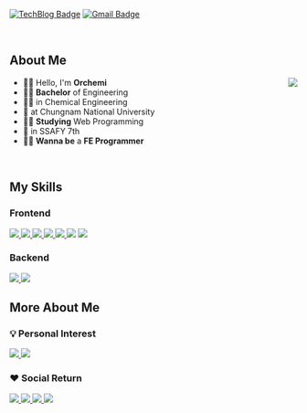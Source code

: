 <!-- ![soft](https://capsule-render.vercel.app/api?height=80&type=soft&color=2c2e32&text="가슴이%20뛰는%20일을%20하러%20이%20곳에%20오다"&fontColor=ffbf00&fontSize=30) -->

[![TechBlog Badge](https://img.shields.io/badge/Tech_Blog-2c2e32?style=flat&logo=GitHub&logoColor=ffbf00)](https://orchemi.github.io/) [![Gmail Badge](https://img.shields.io/badge/Gmail-D14836?style=flat&logo=Gmail&logoColor=white)](mailto:tmdgns971126@gmail.com)

<br>

## About Me

<div>

<img align='right' src="http://mazassumnida.wtf/api/v2/generate_badge?boj=tmdgns1126">

- 🙋‍♂️ Hello, I'm **Orchemi**
- 👨‍🎓 **Bachelor** of Engineering
- 👨‍🔬 in Chemical Engineering
- 🏫 at Chungnam National University
- 👨‍💻 **Studying** Web Programming
- 🏫 in SSAFY 7th
- 🦸‍♂️ **Wanna be** a **FE Programmer**

</div>

<br>

## My Skills

<!-- https://github.com/topics/ -->

<!-- ### 💪 I'm good at

<br> -->

<!-- 
### Editer

![Visual Studio Code](https://img.shields.io/badge/Visual_Studio_Code-007ACC?style=flat&logo=VisualStudioCode&logoColor=white)
![Intellij IDEA](https://img.shields.io/badge/IntelliJ-IDEA-494c4f?style=flat&logo=IntelliJIDEA&logoColor=white)
![PyCharm](https://img.shields.io/badge/PyCharm-30a14e?style=flat&logo=PyCharm&logoColor=white)
<a>
<img src="https://img.shields.io/badge/Jupyter Notebook-F37626?style=flat&logo=Jupyter&logoColor=white"> <!-- Jupyter Notebook
</a>
-->

### Frontend

<a href="https://orchemi.github.io/blogdev/Blog_How-To-Use-Markdown/">
<img src="https://img.shields.io/badge/Markdown-392F31?logo=Markdown&logoColor=white"> <!-- Markdown -->
</a>
<a href="https://orchemi.github.io/categories/html">
<img src="https://img.shields.io/badge/HTML5-E34F26?style=flat&logo=HTML5&logoColor=white"> <!-- HTML5 -->
</a>
<a href="https://orchemi.github.io/blogdev/Blog_Liquid_study/">
<img src="https://img.shields.io/badge/-💧%20Liquid-blue"> <!-- Liquid -->
</a>
<a href="https://orchemi.github.io/categories/css">
<img src="https://img.shields.io/badge/CSS3-1572B6?style=flat&logo=CSS3&logoColor=white"> <!-- CSS3 -->
</a>
<a href="https://orchemi.github.io/categories/bootstrap">
<img src="https://img.shields.io/badge/Bootstrap-7952B3?style=flat&logo=Bootstrap&logoColor=white"> <!-- Bootstrap -->
</a><a>
<img src="https://img.shields.io/badge/SCSS-ff69b4?style=flat&logo=Sass&logoColor=white"> <!-- SCSS -->
</a><a href="https://orchemi.github.io/categories/js">
  <img src="https://img.shields.io/badge/JavaScript-F7DF1E?style=flat&logo=JavaScript&logoColor=black"> 
</a>

### Backend

<a href="https://orchemi.github.io/categories/python_lang">
<img src="https://img.shields.io/badge/Python-3766AB?style=flat&logo=Python&logoColor=white"> <!-- Python -->
</a>
<a href="https://orchemi.github.io/categories/django">
<img src="https://img.shields.io/badge/Django-0c4b33?style=flat&logo=Django&logoColor=white"> <!-- Django -->
</a>

<br>

<!-- ### 🤩 I'll learn

<br> -->

## More About Me

<div>

<!-- <img align='right' src="https://github-readme-stats.vercel.app/api?username=orchemi&show_icons=true" height="160"> -->

### 💡 Personal Interest

<a href="https://orchemi.github.io/categories/blogdev">
  <img src="https://img.shields.io/badge/-%F0%9F%94%A7%20Github%20Page%20Customizing-2c2e32">
</a>
<a>
  <img src="https://img.shields.io/badge/-%F0%9F%94%A9%20Office%20Automation-lightgrey">
</a>

### ♥ Social Return

<a href="https://orchemi.github.io/categories/psr">
  <img src="https://img.shields.io/badge/-%F0%9F%92%AA%20Volunteer-important">
</a>
<a href="https://orchemi.github.io/categories/psr">
  <img src="https://img.shields.io/badge/-%F0%9F%92%9A%20Organ--donation-green">
</a>
<a href="https://orchemi.github.io/categories/psr">
  <img src="https://img.shields.io/badge/-%F0%9F%A9%B8%20Blood--donation-red">
</a>
<a href="https://orchemi.github.io/categories/psr">
  <img src="https://img.shields.io/badge/-%F0%9F%92%B0%20Donation-yellow">
</a>

<!--

🏫 <b>Career</b> <br>


  * 📍 충남대학교 응용화학공학과 재학(2016-)<br>
  * 📍 충남대학교 제 51대 공과대학 학생회 [BETTER-E] 사무차장(2019)<br>
  * 📍 충남대학교 교내봉사단 [백마봉사단] 운영위원(2019)<br>
  * 📍 충남대학교 제 6대 응용화학공학과 학생회 [FRAME] 학생회장(2020)<br>
-->

<br>

<!--
Github Blog button : [![Github](https://img.shields.io/badge/Github%20Blog-392F31?logo=Github&logoColor=white)](https://github.com/topics/Github)
Markdown button : [![Markdown](https://img.shields.io/badge/Markdown-392F31?logo=Markdown&logoColor=white)](https://github.com/topics/Markdown)

📞 <b>Contact</b> : [![Github](http://img.shields.io/badge/-Github%20Blog-black?style=flat-square&logo=github&link=https://Orchemi.github.io/)](https://Orchemi.github.io/)
-->
